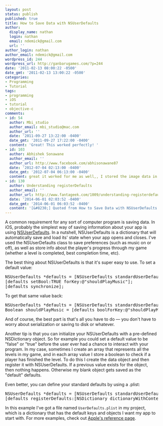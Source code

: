 ```yaml
---
layout: post
status: publish
published: true
title: How to Save Data with NSUserDefaults
author:
  display_name: nathan
  login: nathan
  email: ndemick@gmail.com
  url: ''
author_login: nathan
author_email: ndemick@gmail.com
wordpress_id: 244
wordpress_url: http://ganbarugames.com/?p=244
date: '2011-02-13 08:00:22 -0500'
date_gmt: '2011-02-13 13:00:22 -0500'
categories:
- Programming
- Tutorial
tags:
- programming
- iOS
- tutorial
- objective-c
comments:
- id: 54
  author: Mbi_studio
  author_email: mbi_studio@mac.com
  author_url: ''
  date: '2011-09-27 13:22:00 -0400'
  date_gmt: '2011-09-27 17:22:00 -0400'
  content: 'Great! This worked perfectly! '
- id: 103
  author: Abhishek Sonawane
  author_email: ''
  author_url: http://www.facebook.com/abhisonawane87
  date: '2012-07-04 02:13:00 -0400'
  date_gmt: '2012-07-04 06:13:00 -0400'
  content: great it worked for me as well,, I stored the image data in it.......
- id: 130
  author: Understanding registerDefaults
  author_email: ''
  author_url: http://www.fantageek.com/1009/understanding-registerdefaults/
  date: '2014-06-01 02:03:52 -0400'
  date_gmt: '2014-06-01 06:03:52 -0400'
  content: '[&#8230;] Quoted from How to Save Data with NSUserDefaults  [&#8230;]'
---
```

<p>A common requirement for any sort of computer program is saving data. In iOS, probably the simplest way of saving information about your app is using <a href="http://developer.apple.com/library/mac/#documentation/Cocoa/Reference/Foundation/Classes/NSUserDefaults_Class/Reference/Reference.html">NSUserDefaults</a>. In a nutshell, NSUserDefaults is a dictionary that will automatically save and load its' state when your app opens and closes. I've used the NSUserDefaults class to save preferences (such as music on or off), as well as store info about the player's progress through my game (whether a level is completed, best completion time, etc).</p>
<p>The best thing about NSUserDefaults is that it's super easy to use. To set a default value:</p>
<pre class="brush:cpp">
NSUserDefaults *defaults = [NSUserDefaults standardUserDefaults];
[defaults setBool:TRUE forKey:@"shouldPlayMusic"];
[defaults synchronize];
</pre>
<p>To get that same value back:</p>
<pre class="brush:cpp">
NSUserDefaults *defaults = [NSUserDefaults standardUserDefaults];
Boolean shouldPlayMusic = [defaults boolForKey:@"shouldPlayMusic"];
</pre>
<p>And of course, the best part is that's all you have to do &mdash; you don't have to worry about serialization or saving to disk or whatever.</p>
<p>Another tip is that you can initialize your NSUserDefaults with a pre-defined NSDictionary object. So for example you could set a default value to be "false" or "true" before the user ever had a chance to interact with your program. In my case, sometimes I create an array that represents all the levels in my game, and in each array value I store a boolean to check if a player has finished the level. To do this I create the data object and then register it with NSUserDefaults. If a previous value exists for the object, then nothing happens. Otherwise my blank object gets saved as the "default" defaults. </p>
<p>Even better, you can define your standard defaults by using a .plist:</p>
<pre class="brush:cpp">
NSUserDefaults *defaults = [NSUserDefaults standardUserDefaults];
[defaults registerDefaults:[NSDictionary dictionaryWithContentsOfFile:[[NSBundle mainBundle] pathForResource:@"UserDefaults" ofType:@"plist"]]];
</pre>
<p>In this example I've got a file named <code>UserDefaults.plist</code> in my project, which is a dictionary that has the default keys and objects I want my app to start with. For more examples, check out <a href="http://developer.apple.com/library/mac/#documentation/Cocoa/Conceptual/UserDefaults/Tasks/UsingDefaults.html">Apple's reference page</a>.</p>
